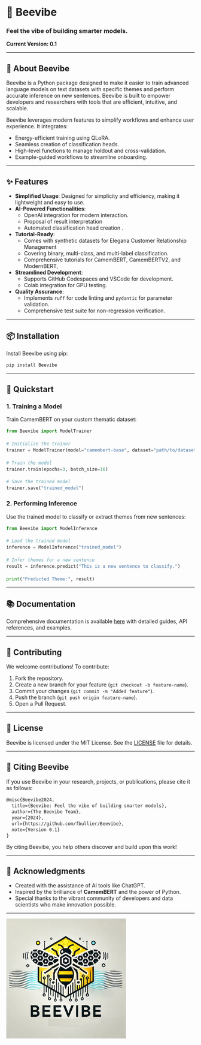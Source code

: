 # 🐝 Beevibe

### **Feel the vibe of building smarter models.**

**Current Version: 0.1**

---

## 🐝 **About Beevibe**
Beevibe is a Python package designed to make it easier to train advanced language models on text datasets with specific themes and perform accurate inference on new sentences. Beevibe is built to empower developers and researchers with tools that are efficient, intuitive, and scalable.

Beevibe leverages modern features to simplify workflows and enhance user experience. It integrates:

- Energy-efficient training using QLoRA.
- Seamless creation of classification heads.
- High-level functions to manage holdout and cross-validation.
- Example-guided workflows to streamline onboarding.

---

## ✨ **Features**

- **Simplified Usage**: Designed for simplicity and efficiency, making it lightweight and easy to use.
- **AI-Powered Functionalities**:
  - OpenAI integration for modern interaction.
  - Proposal of result interpretation
  - Automated classification head creation .
- **Tutorial-Ready**: 
  - Comes with synthetic datasets for Elegana Customer Relationship Management 
  - Covering binary, multi-class, and multi-label classification.
  - Comprehensive tutorials for CamemBERT, CamemBERTV2, and ModernBERT, 
- **Streamlined Development**:
  - Supports GitHub Codespaces and VSCode for development.
  - Colab integration for GPU testing.
- **Quality Assurance**:
  - Implements `ruff` for code linting and `pydantic` for parameter validation.
  - Comprehensive test suite for non-regression verification.

---

## 📦 **Installation**

Install Beevibe using pip:

```bash
pip install Beevibe
```

---

## 🚀 **Quickstart**

### **1. Training a Model**
Train CamemBERT on your custom thematic dataset:

```python
from Beevibe import ModelTrainer

# Initialize the trainer
trainer = ModelTrainer(model="camembert-base", dataset="path/to/dataset.csv")

# Train the model
trainer.train(epochs=3, batch_size=16)

# Save the trained model
trainer.save("trained_model")
```

### **2. Performing Inference**
Use the trained model to classify or extract themes from new sentences:

```python
from Beevibe import ModelInference

# Load the trained model
inference = ModelInference("trained_model")

# Infer themes for a new sentence
result = inference.predict("This is a new sentence to classify.")

print("Predicted Theme:", result)
```

---

## 📚 **Documentation**

Comprehensive documentation is available [here](https://github.com/fbullier/Beevibe/wiki) with detailed guides, API references, and examples.

---

## 🤝 **Contributing**

We welcome contributions! To contribute:
1. Fork the repository.
2. Create a new branch for your feature (`git checkout -b feature-name`).
3. Commit your changes (`git commit -m "Added feature"`).
4. Push the branch (`git push origin feature-name`).
5. Open a Pull Request.

---

## 📜 **License**

Beevibe is licensed under the MIT License. See the [LICENSE](LICENSE) file for details.

---

## 📖 **Citing Beevibe**

If you use Beevibe in your research, projects, or publications, please cite it as follows:

```
@misc{Beevibe2024,
  title={Beevibe: Feel the vibe of building smarter models},
  author={The Beevibe Team},
  year={2024},
  url={https://github.com/fbullier/Beevibe},
  note={Version 0.1}
}
```

By citing Beevibe, you help others discover and build upon this work!

---

## 🌟 **Acknowledgments**
- Created with the assistance of AI tools like ChatGPT.
- Inspired by the brilliance of **CamemBERT** and the power of Python.
- Special thanks to the vibrant community of developers and data scientists who make innovation possible.

---

![Beevibe Logo](logo.png)
